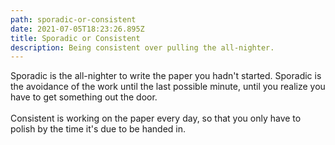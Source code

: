 ```yaml
---
path: sporadic-or-consistent
date: 2021-07-05T18:23:26.895Z
title: Sporadic or Consistent
description: Being consistent over pulling the all-nighter.
---
```

Sporadic is the all-nighter to write the paper you hadn't started. Sporadic is the avoidance of the work until the last possible minute, until you realize you have to get something out the door.\
\
Consistent is working on the paper every day, so that you only have to polish by the time it's due to be handed in.